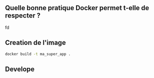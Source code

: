 ## Quelle bonne pratique Docker permet t-elle de respecter ?
fd

## Creation de l'image
```bash
docker build -t ma_super_app .
```

## Develope
